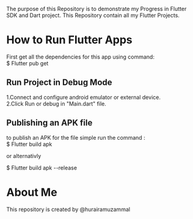The purpose of this Repository is to demonstrate my Progress in Flutter SDK and Dart project. This Repository contain all my Flutter Projects.


# How to Run Flutter Apps
First get all the dependencies for this app using command:   
$ Flutter pub get  


## Run Project in Debug Mode
1.Connect and configure android emulator or external device.  
2.Click Run or debug in "Main.dart" file.

## Publishing an APK file  
to publish an APK for the file simple run the command :  
$ Flutter build apk 

or alternativly   

$ Flutter build apk --release


# About Me
This repository is created by @hurairamuzammal